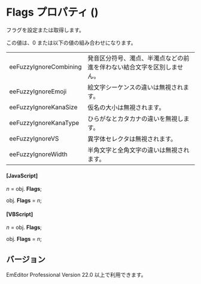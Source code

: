 # Flags プロパティ ()

フラグを設定または取得します。

この値は、0 または以下の値の組み合わせになります。

|     |     |
| --- | --- |
| eeFuzzyIgnoreCombining | 発音区分符号、濁点、半濁点などの前進を伴わない結合文字を区別しません。 |
| eeFuzzyIgnoreEmoji | 絵文字シーケンスの違いは無視されます。 |
| eeFuzzyIgnoreKanaSize | 仮名の大小は無視されます。 |
| eeFuzzyIgnoreKanaType | ひらがなとカタカナの違いを無視します。 |
| eeFuzzyIgnoreVS | 異字体セレクタは無視されます。 |
| eeFuzzyIgnoreWidth | 半角文字と全角文字の違いは無視されます。 |

#### \[JavaScript\]

_n_ = obj. **Flags**;

obj. **Flags** = _n_;

#### \[VBScript\]

_n_ = obj. **Flags**;

obj. **Flags** = _n_;

## バージョン

EmEditor Professional Version 22.0 以上で利用できます。